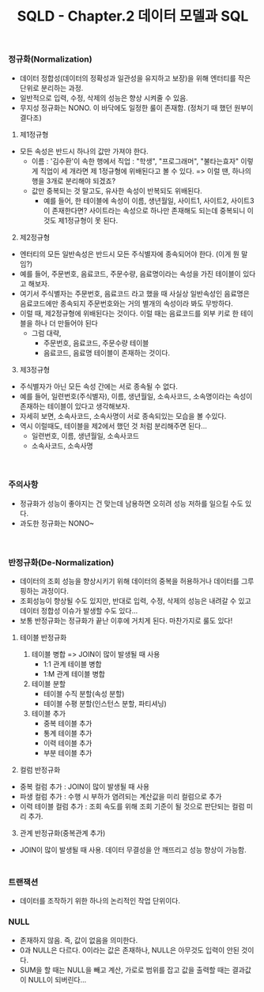 ﻿---
title: "SQLD - Chapter.2 데이터 모델과 SQL"
categories:
  - SQLD
tags:
  - SQLD
---

### 정규화(Normalization)

- 데이터 정합성(데이터의 정확성과 일관성을 유지하고 보장)을 위해 엔터티를 작은 단위로 분리하는 과정.
- 일반적으로 입력, 수정, 삭제의 성능은 향상 시켜줄 수 있음.
- 무지성 정규화는 NONO. 이 바닥에도 일정한 룰이 존재함. (정처기 때 했던 원부이결다조)

1. 제1정규형

- 모든 속성은 반드시 하나의 값만 가져야 한다.
  - 이름 : '김수환'이 속한 행에서 직업 : "학생", "프로그래머", "불타는효자" 이렇게 직업이 세 개라면 제 1정규형에 위배된다고 볼 수 있다. => 이럴 땐, 하나의 행을 3개로 분리해야 되겠죠?
  - 값만 중복되는 것 말고도, 유사한 속성이 반복되도 위배된다.
    - 예를 들어, 한 테이블에 속성이 이름, 생년월일, 사이트1, 사이트2, 사이트3이 존재한다면? 사이트라는 속성으로 하나만 존재해도 되는데 중복되니 이 것도 제1정규형이 못 된다.

2. 제2정규형

- 엔터티의 모든 일반속성은 반드시 모든 주식별자에 종속되어야 한다. (이게 뭔 말임?)
- 예를 들어, 주문번호, 음료코드, 주문수량, 음료명이라는 속성을 가진 테이블이 있다고 해보자.
- 여기서 주식별자는 주문번호, 음료코드 라고 했을 때 사실상 일반속성인 음료명은 음료코드에만 종속되지 주문번호와는 거의 별개의 속성이라 봐도 무방하다.
- 이럴 때, 제2정규형에 위배된다는 것이다. 이럴 때는 음료코드를 외부 키로 한 테이블을 하나 더 만들어야 된다
  - 그럼 대략,
    - 주문번호, 음료코드, 주문수량 테이블
    - 음료코드, 음료명 테이블이 존재하는 것이다.

3. 제3정규형

- 주식별자가 아닌 모든 속성 간에는 서로 종속될 수 없다.
- 예를 들어, 일련번호(주식별자), 이름, 생년월일, 소속사코드, 소속명이라는 속성이 존재하는 테이블이 있다고 생각해보자.
- 자세히 보면, 소속사코드, 소속사명이 서로 종속되있는 모습을 볼 수있다.
- 역시 이럴때도, 테이블을 제2에서 했던 것 처럼 분리해주면 된다...
  - 일련번호, 이름, 생년월일, 소속사코드
  - 소속사코드, 소속사명

ㅤ
ㅤ

### 주의사항

- 정규화가 성능이 좋아지는 건 맞는데 남용하면 오히려 성능 저하를 일으킬 수도 있다.
- 과도한 정규화는 NONO~

ㅤ
ㅤ

### 반정규화(De-Normalization)

- 데이터의 조회 성능을 향상시키기 위해 데이터의 중복을 허용하거나 데이터를 그루핑하는 과정이다.
- 조회성능이 향상될 수도 있지만, 반대로 입력, 수정, 삭제의 성능은 내려갈 수 있고 데이터 정합성 이슈가 발생할 수도 있다...
- 보통 반정규화는 정규화가 끝난 이후에 거치게 된다. 마찬가지로 룰도 있다!

1. 테이블 반정규화

   1. 테이블 병합 => JOIN이 많이 발생될 때 사용
      - 1:1 관계 테이블 병합
      - 1:M 관계 테이블 병합
   2. 테이블 분할
      - 테이블 수직 분할(속성 분할)
      - 테이블 수평 분할(인스턴스 분할, 파티셔닝)
   3. 테이블 추가
      - 중복 테이블 추가
      - 통계 테이블 추가
      - 이력 테이블 추가
      - 부분 테이블 추가

2. 컬럼 반정규화

- 중복 컬럼 추가 : JOIN이 많이 발생될 때 사용
- 파생 컬럼 추가 : 수행 시 부하가 염려되는 계산값을 미리 컬럼으로 추가
- 이력 테이블 컬럼 추가 : 조회 속도를 위해 조회 기준이 될 것으로 판단되는 컬럼 미리 추가.

3. 관계 반정규화(중복관계 추가)

- JOIN이 많이 발생될 때 사용. 데이터 무결성을 안 깨뜨리고 성능 향상이 가능함.
  ㅤ
  ㅤ
  ㅤ

### 트랜잭션

- 데이터를 조작하기 위한 하나의 논리적인 작업 단위이다.
  ㅤ
  ㅤ
  ㅤ

### NULL

- 존재하지 않음. 즉, 값이 없음을 의미한다.
- 0과 NULL은 다르다. 0이라는 값은 존재하나, NULL은 아무것도 입력이 안된 것이다.
- SUM을 할 때는 NULL을 빼고 계산, 가로로 범위를 잡고 값을 출력할 때는 결과값이 NULL이 되버린다...
